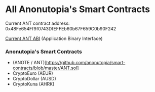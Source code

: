 # All Anonutopia's Smart Contracts

Current ANT contract address: 0x48Fe654Ff9f0743DfEFFEb60b67F659C0b90F242

[Current ANT ABI](https://raw.githubusercontent.com/anonutopia/anote/0c46ca3b702fc8dbaf657219e80b62fcedfa16fd/ANT.abi) (Application Binary Interface)

### Anonutopia's Smart Contracts

 * (ANOTE / ANT)[https://github.com/anonutopia/smart-contracts/blob/master/ANT.sol]
 * CryptoEuro (AEUR)
 * CryptoDollar (AUSD)
 * CryptoKuna (AHRK)
